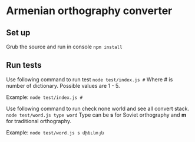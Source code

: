 # Armenian orthography converter

## Set up

Grub the source and run in console
`npm install`

## Run tests

Use following command to run test
`node test/index.js #`
Where # is number of dictionary. Possible values are 1 - 5.

Example:
`node test/index.js #`

Use following command to run check none world and see all convert stack.
`node test/word.js type word`
Type can be **s** for Soviet orthography and **m** for traditional orthography.

Example:
`node test/word.js s միեւնոյն`


